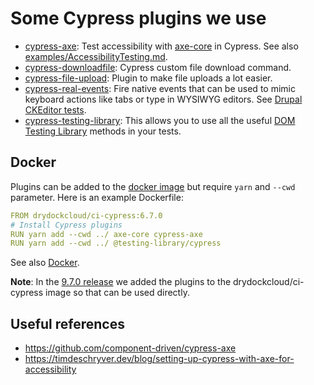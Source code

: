 # Some Cypress plugins we use

- [cypress-axe](https://github.com/component-driven/cypress-axe): Test accessibility with [axe-core](https://github.com/dequelabs/axe-core) in Cypress. See also [examples/AccessibilityTesting.md](../docs/examples/AccessibilityTesting.md).
- [cypress-downloadfile](https://www.npmjs.com/package/cypress-downloadfile): Cypress custom file download command.
- [cypress-file-upload](https://www.npmjs.com/package/cypress-file-upload): Plugin to make file uploads a lot easier.
- [cypress-real-events](https://github.com/dmtrKovalenko/cypress-real-events): Fire native events that can be used to mimic keyboard actions like tabs or type in WYSIWYG editors. See [Drupal CKEditor tests](../cypress/e2e/3-civicactions-examples/drupal-ckeditor.cy.js).
- [cypress-testing-library](https://github.com/testing-library/cypress-testing-library): This allows you to use all the useful [DOM Testing Library](https://github.com/testing-library/cypress-testing-library) methods in your tests.

## Docker

Plugins can be added to the [docker image](https://github.com/drydockcloud/ci-cypress) but require `yarn` and `--cwd` parameter. Here is an example Dockerfile:

```yaml
FROM drydockcloud/ci-cypress:6.7.0
# Install Cypress plugins
RUN yarn add --cwd ../ axe-core cypress-axe
RUN yarn add --cwd ../ @testing-library/cypress
```

See also [Docker](Docker.md).

**Note**: In the [9.7.0 release](https://github.com/drydockcloud/ci-cypress/releases/tag/9.7.0) we added the plugins to the drydockcloud/ci-cypress image so that can be used directly.

## Useful references

- https://github.com/component-driven/cypress-axe
- https://timdeschryver.dev/blog/setting-up-cypress-with-axe-for-accessibility
